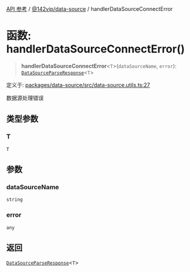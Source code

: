 [API 参考](../wiki/Home) / [@142vip/data-source](../wiki/@142vip.data-source) / handlerDataSourceConnectError

# 函数: handlerDataSourceConnectError()

> **handlerDataSourceConnectError**<`T`>(`dataSourceName`, `error`): [`DataSourceParseResponse`](../wiki/@142vip.data-source.%E6%8E%A5%E5%8F%A3.DataSourceParseResponse)<`T`>

定义于: [packages/data-source/src/data-source.utils.ts:27](https://github.com/142vip/core-x/blob/5281e59d2cdd2de59e1ea761d17ed7fe118d1e60/packages/data-source/src/data-source.utils.ts#L27)

数据源处理错误

## 类型参数

### T

`T`

## 参数

### dataSourceName

`string`

### error

`any`

## 返回

[`DataSourceParseResponse`](../wiki/@142vip.data-source.%E6%8E%A5%E5%8F%A3.DataSourceParseResponse)<`T`>
